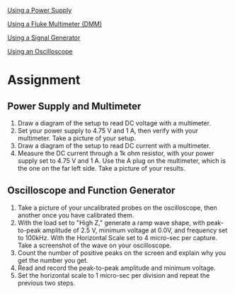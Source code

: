 [Using a Power Supply](power_supply.md)

[Using a Fluke Multimeter (DMM)](dmm.md)

[Using a Signal Generator](signal_gen.md)

[Using an Oscilloscope](oscope.md)

# Assignment
## Power Supply and Multimeter
1. Draw a diagram of the setup to read DC voltage with a multimeter.
1. Set your power supply to 4.75 V and 1 A, then verify with your multimeter. Take a picture of your setup.
1. Draw a diagram of the setup to read DC current with a multimeter.
1. Measure the DC current through a 1k ohm resistor, with your power supply set to 4.75 V and 1 A. Use the A plug on the multimeter, which is the one on the far left side. Take a picture of your results.
## Oscilloscope and Function Generator
1. Take a picture of your uncalibrated probes on the oscilloscope, then another once you have calibrated them.
1. With the load set to "High Z," generate a ramp wave shape, with peak-to-peak amplitude of 2.5 V, minimum voltage at 0.0V, and frequency set to 100kHz. With the Horizontal Scale set to 4 micro-sec per capture. Take a screenshot of the wave on your oscilloscope.
  1. Count the number of positive peaks on the screen and explain why you get the number you get.
  1. Read and record the peak-to-peak amplitude and minimum voltage.
  1. Set the horizontal scale to 1 micro-sec per division and repeat the previous two steps.
